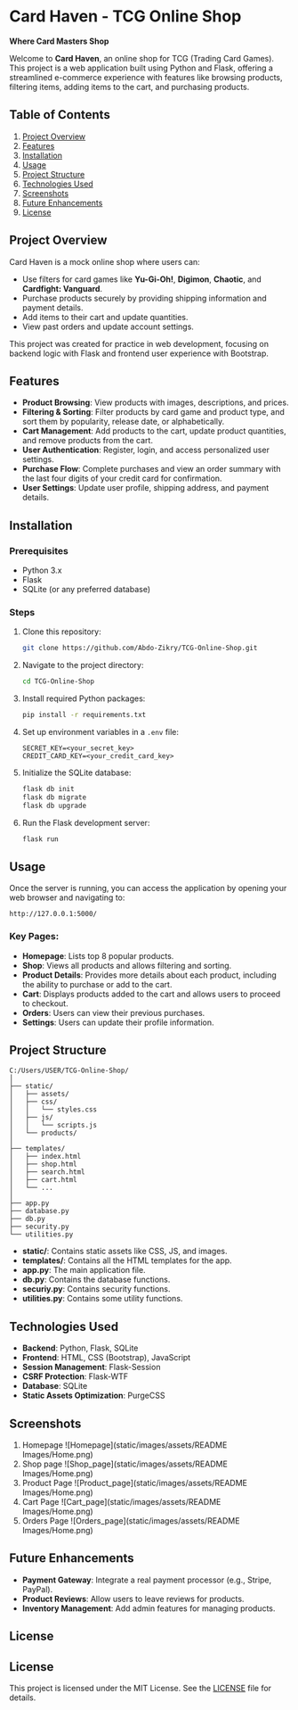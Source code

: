 
# Card Haven - TCG Online Shop

**Where Card Masters Shop**

Welcome to **Card Haven**, an online shop for TCG (Trading Card Games). This project is a web application built using Python and Flask, offering a streamlined e-commerce experience with features like browsing products, filtering items, adding items to the cart, and purchasing products.

## Table of Contents
1. [Project Overview](#project-overview)
2. [Features](#features)
3. [Installation](#installation)
4. [Usage](#usage)
5. [Project Structure](#project-structure)
6. [Technologies Used](#technologies-used)
7. [Screenshots](#screenshots)
8. [Future Enhancements](#future-enhancements)
9. [License](#license)

## Project Overview

Card Haven is a mock online shop where users can:
- Use filters for card games like **Yu-Gi-Oh!**, **Digimon**, **Chaotic**, and **Cardfight: Vanguard**.
- Purchase products securely by providing shipping information and payment details.
- Add items to their cart and update quantities.
- View past orders and update account settings.

This project was created for practice in web development, focusing on backend logic with Flask and frontend user experience with Bootstrap.

## Features

- **Product Browsing**: View products with images, descriptions, and prices.
- **Filtering & Sorting**: Filter products by card game and product type, and sort them by popularity, release date, or alphabetically.
- **Cart Management**: Add products to the cart, update product quantities, and remove products from the cart.
- **User Authentication**: Register, login, and access personalized user settings.
- **Purchase Flow**: Complete purchases and view an order summary with the last four digits of your credit card for confirmation.
- **User Settings**: Update user profile, shipping address, and payment details.

## Installation

### Prerequisites

- Python 3.x
- Flask
- SQLite (or any preferred database)

### Steps

1. Clone this repository:
   ```bash
   git clone https://github.com/Abdo-Zikry/TCG-Online-Shop.git
   ```
2. Navigate to the project directory:
   ```bash
   cd TCG-Online-Shop
   ```
3. Install required Python packages:
   ```bash
   pip install -r requirements.txt
   ```
4. Set up environment variables in a `.env` file:
   ```env
   SECRET_KEY=<your_secret_key>
   CREDIT_CARD_KEY=<your_credit_card_key>
   ```
5. Initialize the SQLite database:
   ```bash
   flask db init
   flask db migrate
   flask db upgrade
   ```
6. Run the Flask development server:
   ```bash
   flask run
   ```

## Usage

Once the server is running, you can access the application by opening your web browser and navigating to:
```
http://127.0.0.1:5000/
```

### Key Pages:
- **Homepage**: Lists top 8 popular products.
- **Shop**: Views all products and allows filtering and sorting.
- **Product Details**: Provides more details about each product, including the ability to purchase or add to the cart.
- **Cart**: Displays products added to the cart and allows users to proceed to checkout.
- **Orders**: Users can view their previous purchases.
- **Settings**: Users can update their profile information.

## Project Structure

```
C:/Users/USER/TCG-Online-Shop/
│
├── static/
│   ├── assets/
│   ├── css/
│   │   └── styles.css
│   ├── js/
│   │   └── scripts.js
│   └── products/
│
├── templates/
│   ├── index.html
│   ├── shop.html
│   ├── search.html
│   ├── cart.html
│   └── ...
│
├── app.py
├── database.py
├── db.py
├── security.py
└── utilities.py
```

- **static/**: Contains static assets like CSS, JS, and images.
- **templates/**: Contains all the HTML templates for the app.
- **app.py**: The main application file.
- **db.py**: Contains the database functions.
- **securiy.py**: Contains security functions.
- **utilities.py**: Contains some utility functions.

## Technologies Used

- **Backend**: Python, Flask, SQLite
- **Frontend**: HTML, CSS (Bootstrap), JavaScript
- **Session Management**: Flask-Session
- **CSRF Protection**: Flask-WTF
- **Database**: SQLite
- **Static Assets Optimization**: PurgeCSS

## Screenshots

1. Homepage
![Homepage](static/images/assets/README Images/Home.png)
2. Shop page
![Shop_page](static/images/assets/README Images/Home.png)
3. Product Page
![Product_page](static/images/assets/README Images/Home.png)
4. Cart Page
![Cart_page](static/images/assets/README Images/Home.png)
4. Orders Page
![Orders_page](static/images/assets/README Images/Home.png)

## Future Enhancements

- **Payment Gateway**: Integrate a real payment processor (e.g., Stripe, PayPal).
- **Product Reviews**: Allow users to leave reviews for products.
- **Inventory Management**: Add admin features for managing products.

## License

## License

This project is licensed under the MIT License. See the [LICENSE](LICENSE) file for details.
